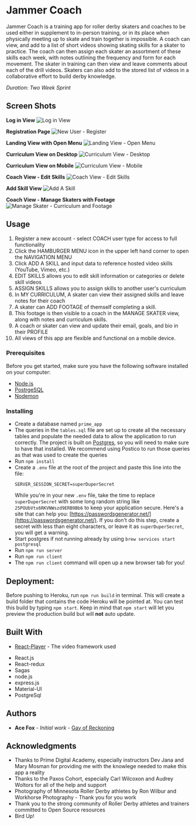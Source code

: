 # Jammer Coach

Jammer Coach is a training app for roller derby skaters and coaches to be used either in supplement to in-person training, or in its place when physically meeting up to skate and train together is impossible.  A coach can view, and add to a list of short videos showing skating skills for a skater to practice.  The coach can then assign each skater an assortment of these skills each week, with notes outlining the frequency and form for each movement.  The skater in training can then view and leave comments about  each of the drill videos. Skaters can also add to the stored list of videos in a collaborative effort to build derby knowledge.

*Duration: Two Week Sprint*


## Screen Shots


**Log in View**
![Log in View](public/screenshot/login.png)

**Registration Page**
![New User - Register](public/screenshot/register.png)

**Landing View with Open Menu**
![Landing View - Open Menu](public/screenshot/LandingMenu.png)

**Curriculum View on Desktop**
![Curriculum View - Desktop](public/screenshot/CurriculumView.png)

**Curriculum View on Mobile**
![Curriculum View - Mobile](public/screenshot/curriculumMobile.png)



**Coach View - Edit Skills**
![Coach View - Edit Skills](public/screenshot/EditView.png)

**Add Skill View**
![Add A Skill](public/screenshot/addSkill.png)

**Coach View - Manage Skaters with Footage**
![Manage Skater - Curriculum and Footage](public/screenshot/manageSkater.png)



## Usage

1. Register a new account - select COACH user type for access to full functionality
2. Click the HAMBURGER MENU icon in the upper left hand corner to open the NAVIGATION MENU
3. Click ADD A SKILL and input data to reference hosted video skills (YouTube, Vimeo, etc.)
4. EDIT SKILLS allows you to edit skill information or categories or delete skill videos
5. ASSIGN SKILLS allows you to assign skills to another user's curriculum
6. In MY CURRICULUM, A skater can view their assigned skills and leave notes for their coach
7. A skater can ADD FOOTAGE of themself completing a skill. 
8. This footage is then visible to a coach in the MANAGE SKATER view, along with notes and curriculum skills.
9. A coach or skater can view and update their email, goals, and bio in their PROFILE
10. All views of this app are flexible and functional on a mobile device.


### Prerequisites

Before you get started, make sure you have the following software installed on your computer:

- [Node.js](https://nodejs.org/en/)
- [PostrgeSQL](https://www.postgresql.org/)
- [Nodemon](https://nodemon.io/)


### Installing

* Create a database named `prime_app`
* The queries in the `tables.sql` file are set up to create all the necessary tables and populate the needed data to allow the application to run correctly. The project is built on [Postgres](https://www.postgresql.org/download/), so you will need to make sure to have that installed. We recommend using Postico to run those queries as that was used to create the queries
* Run `npm install`
* Create a `.env` file at the root of the project and paste this line into the file:
    ```
    SERVER_SESSION_SECRET=superDuperSecret
    ```
    While you're in your new `.env` file, take the time to replace `superDuperSecret` with some long random string like `25POUbVtx6RKVNWszd9ERB9Bb6` to keep your application secure. Here's a site that can help you: [https://passwordsgenerator.net/](https://passwordsgenerator.net/). If you don't do this step, create a secret with less than eight characters, or leave it as `superDuperSecret`, you will get a warning.
* Start postgres if not running already by using `brew services start postgresql`
* Run `npm run server`
* Run `npm run client`
* The `npm run client` command will open up a new browser tab for you!


## Deployment:

Before pushing to Heroku, run `npm run build` in terminal. This will create a build folder that contains the code Heroku will be pointed at. You can test this build by typing `npm start`. Keep in mind that `npm start` will let you preview the production build but will **not** auto update.


## Built With

* [React-Player](https://www.npmjs.com/package/react-player) - The video framework used
 -  React.js
 -  React-redux
 -  Sagas
 -  node.js
 -  express.js
 -  Material-UI
 -  PostgreSql


## Authors

* **Ace Fox** - *Initial work* - [Gay of Reckoning](https://github.com/GayofReckoning)


## Acknowledgments

* Thanks to Prime Digital Academy, especially instructors Dev Jana and Mary Mosman for providing me with the knowlege needed to make this app a reality
* Thanks to the Paxos Cohort, especially Carl Wilcoxon and Audrey Woltors for all of the help and support
* Photography of Minnesota Roller Derby athletes by Ron Wilbur and Workhorse Photography - Thank you for you work
* Thank you to the strong community of Roller Derby athletes and trainers committed to Open Source resources
* Bird Up!


